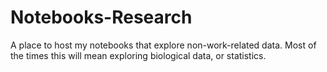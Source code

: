 # Notebooks-Research

A place to host my notebooks that explore non-work-related data.
Most of the times this will mean exploring biological data, or statistics.
